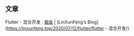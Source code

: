 

## 文章

Flutter - 混合开发 : [掘金](https://juejin.im/post/5f0ab36bf265da22b5447026) | [LinXunFeng‘s Blog](https://linxunfeng.top/2020/07/12/flutter/flutter - 混合开发/)

